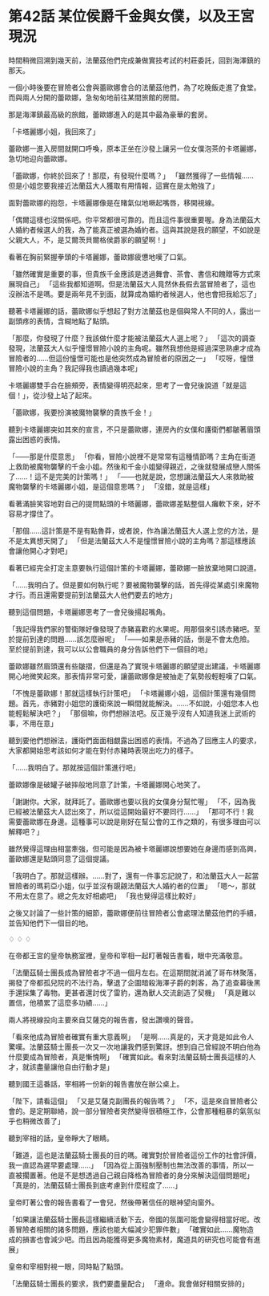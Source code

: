 # 第42話 某位侯爵千金與女僕，以及王宮現況

時間稍微回溯到幾天前，法蘭茲他們完成兼做實技考試的村莊委託，回到海澤鎮的那天。

一個小時後要在冒險者公會與蕾歐娜會合的法蘭茲他們，為了吃晚飯走進了食堂。而與兩人分開的蕾歐娜，急匆匆地前往某間旅館的房間。

那是海澤鎮最高級的旅館，蕾歐娜進入的是其中最為豪華的套房。

「卡塔麗娜小姐，我回來了」

蕾歐娜一進入房間就開口呼喚，原本正坐在沙發上讓另一位女僕泡茶的卡塔麗娜，急切地迎向蕾歐娜。

「蕾歐娜，你終於回來了！那麼，有發現什麼嗎？」
「雖然獲得了一些情報......但是小姐您要我接近法蘭茲大人獲取有用情報，這實在是太勉強了」

面對蕾歐娜的抱怨，卡塔麗娜像是在賭氣似地噘起嘴唇，移開視線。

「偶爾這樣也沒關係吧。你平常都很可靠的。而且這件事很重要喔。身為法蘭茲大人婚約者候選人的我，為了能真正被選為婚約者。這與其說是我的願望，不如說是父親大人，不，是艾爾茨貝爾格侯爵家的願望啊！」

看著在胸前緊握拳頭的卡塔麗娜，蕾歐娜疲憊地嘆了口氣。

「雖然確實是重要的事，但貴族千金應該是透過舞會、茶會、書信和餽贈等方式來展現自己」
「這些我都知道啊。但是法蘭茲大人竟然休長假去當冒險者了，這也沒辦法不是嗎。要是兩年見不到面，就算成為婚約者候選人，他也會把我給忘了」

聽著卡塔麗娜的話，蕾歐娜似乎想起了對方法蘭茲也是個與常人不同的人，露出一副頭疼的表情，含糊地點了點頭。

「那麼，你發現了什麼？我該做什麼才能被法蘭茲大人選上呢？」
「這次的調查發現，法蘭茲大人似乎憧憬冒險小說的主角呢。雖然我想他是經過深思熟慮才成為冒險者的......但這份憧憬可能也是他突然成為冒險者的原因之一」
「哎呀，憧憬冒險小說的主角？我記得我也讀過幾本呢」

卡塔麗娜雙手合在臉頰旁，表情變得明亮起來，思考了一會兒後說道「就是這個！」，從沙發上站了起來。

「蕾歐娜，我要扮演被魔物襲擊的貴族千金！」

聽到卡塔麗娜突如其來的宣言，不只是蕾歐娜，連房內的女僕和護衛們都皺著眉頭露出困惑的表情。

「——那是什麼意思」
「你看，冒險小說裡不是常常有這種情節嗎？主角在街道上救助被魔物襲擊的千金小姐。然後和千金小姐變得親近，之後就發展成戀人關係了......！這不是完美的計策嗎！」
「——也就是說，您想讓法蘭茲大人來救助被魔物襲擊的卡塔麗娜小姐，是這個意思嗎？」
「沒錯，就是這樣」

看著滿臉笑容地對自己的提問點頭的卡塔麗娜，蕾歐娜差點整個人癱軟下來，好不容易才撐住了。

「那個......這計策是不是有點魯莽，或者說，作為讓法蘭茲大人選上您的方法，是不是太異想天開了」
「但是法蘭茲大人不是憧憬冒險小說的主角嗎？那這樣應該會讓他開心才對吧」

看著已經完全打定主意要執行這個計策的卡塔麗娜，蕾歐娜一臉放棄地開口說道。

「......我明白了。但是要如何執行呢？要被魔物襲擊的話，首先得從某處引來魔物才行。而且還需要提前到法蘭茲大人他們要去的地方」

聽到這個問題，卡塔麗娜思考了一會兒後揚起嘴角。

「我記得我們家的警衛隊好像發現了赤豬喜歡的水果呢。用那個來引誘赤豬吧。至於提前到達的問題......該怎麼辦呢」
「——如果是赤豬的話，倒是不會太危險。至於提前到達，我可以以公會職員的身分告訴他們下一個目的地」

蕾歐娜雖然眉頭還有些皺摺，但還是為了實現卡塔麗娜的願望提出建議，卡塔麗娜開心地微笑起來。那表情非常可愛，讓蕾歐娜像是被抽走了氣勢般輕輕嘆了口氣。

「不愧是蕾歐娜！那就這樣執行計策吧」
「卡塔麗娜小姐，這個計策還有幾個問題。首先，赤豬對小姐您的護衛來說一瞬間就能解決。......不如說，小姐您本人也能輕鬆解決吧？」
「那個嘛，你們想辦法吧。反正幾乎沒有人知道我迷上武術的事，不用在意」

聽到要他們想辦法，護衛們面面相覷露出困惑的表情。不過為了回應主人的要求，大家都開始思考該如何才能在對付赤豬時表現出吃力的樣子。

「......我明白了。那就按這個計策進行吧」

蕾歐娜像是破罐子破摔般地同意了計策，卡塔麗娜開心地笑了。

「謝謝你。大家，就拜託了。蕾歐娜也要以我的女僕身分幫忙喔」
「不，因為我已經被法蘭茲大人認出來了，所以從這開始最好不要同行......」
「那可不行！我需要蕾歐娜在身邊。這種事可以說是剛好在幫公會的工作之類的，有很多理由可以解釋吧？」

雖然覺得這理由相當牽強，但可能是因為被卡塔麗娜說想要她在身邊而感到高興，蕾歐娜還是點頭同意了這個提議。

「我明白了。那就這樣辦。......對了，還有一件事忘記說了，和法蘭茲大人一起當冒險者的瑪莉亞小姐，似乎並沒有覬覦法蘭茲大人婚約者的位置」
「嗯～，那就不用太在意了。總之先友好相處吧」
「我也覺得這樣比較好」

之後又討論了一些計策的細節，蕾歐娜便前往冒險者公會處理法蘭茲他們的手續，並告知他們下一個目的地。

♢ ♢ ♢

在帝都王宮的皇帝執務室裡，皇帝和宰相一起盯著報告書看，眼中充滿敬意。

「法蘭茲騎士團長成為冒險者才不過一個月左右。在這期間就消滅了哥布林聚落，揭發了帝都孤兒院的不法行為，擊退了企圖暗殺海澤子爵的刺客，為了追查幕後黑手還採集了毒物。更甚者還討伐了雷豹，還為獸人交流創造了契機」
「真是難以置信，他積累了這麼多功績......」

兩人將視線投向主要來自艾薩克的報告書，發出讚嘆的聲音。

「看來他成為冒險者確實有重大意義啊」
「是啊......真是的，天才竟是如此令人驚嘆。法蘭茲騎士團長一次又一次地讓我們感到驚訝。想到自己曾經說不明白他為什麼要成為冒險者，真是慚愧啊」
「確實如此。看來對法蘭茲騎士團長這樣的人才，就該盡量讓他自由行動才是」

聽到國王這番話，宰相將一份新的報告書放在辦公桌上。

「陛下，請看這個」
「又是艾薩克副團長的報告嗎？」
「不，這是來自冒險者公會的。是定期聯絡，說一部分冒險者突然變得很積極工作，公會那種粗暴的氣氛似乎也稍微改善了」

聽到宰相的話，皇帝睜大了眼睛。

「難道，這也是法蘭茲騎士團長的目的嗎。確實對於冒險者這份工作的社會評價，我一直認為遲早要處理......」
「因為從上面強制壓制也無法改善的事情，所以一直被擱置著。他是不是想透過自己親自降格為冒險者的身分來解決這個問題呢」
「真是的，法蘭茲騎士團長到底考慮到什麼程度了......」

皇帝盯著公會的報告書看了一會兒，然後帶著信任的眼神望向窗外。

「如果讓法蘭茲騎士團長這樣繼續活動下去，帝國的氛圍可能會變得相當好呢。改善冒險者相關的諸多問題，應該也能大幅減少犯罪件數」
「確實如此......魔物造成的損害也會減少吧。而且因為能獲得更多魔物素材，魔道具的研究也可能會有進展」

皇帝和宰相對視一眼，同時點了點頭。

「法蘭茲騎士團長的要求，我們要盡量配合」
「遵命。我會做好相關安排的」